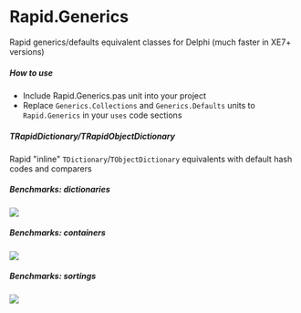 # Rapid.Generics
Rapid generics/defaults equivalent classes for Delphi (much faster in XE7+ versions)

##### How to use
* Include Rapid.Generics.pas unit into your project
* Replace `Generics.Collections` and `Generics.Defaults` units to `Rapid.Generics` in your `uses` code sections
 
##### TRapidDictionary/TRapidObjectDictionary
Rapid "inline" `TDictionary`/`TObjectDictionary` equivalents with default hash codes and comparers

##### Benchmarks: dictionaries
![](https://github.com/d-mozulyov/Rapid.Generics/raw/master/data/Dictionaries.png)

##### Benchmarks: containers
![](https://github.com/d-mozulyov/Rapid.Generics/raw/master/data/Containers.png)

##### Benchmarks: sortings
![](https://github.com/d-mozulyov/Rapid.Generics/raw/master/data/Sortings.png)